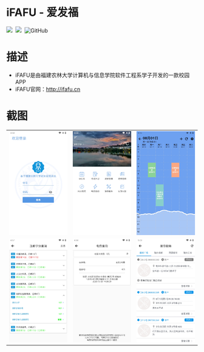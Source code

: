 # iFAFU - 爱发福
![](https://img.shields.io/badge/platform-Android-yellow)&nbsp;&nbsp;![](https://img.shields.io/badge/language-java&kotlin-blue.svg)&nbsp;&nbsp;![GitHub](https://img.shields.io/github/license/woolsen/iFAFU?)
# 描述
- iFAFU是由福建农林大学计算机与信息学院软件工程系学子开发的一款校园APP 
- iFAFU官网：http://ifafu.cn

# 截图
<table>
  <tr>
    <td><img src="https://github.com/woolsen/iFAFU/blob/Rollback/images/screenshot_01.jpg" width="220"></td>
    <td><img src="https://github.com/woolsen/iFAFU/blob/Rollback/images/screenshot_02.jpg" width="220"></td>
    <td><img src="https://github.com/woolsen/iFAFU/blob/Rollback/images/screenshot_03.jpg" width="220"></td>
  </tr>
  <tr>
    <td><img src="https://github.com/woolsen/iFAFU/blob/Rollback/images/screenshot_04.jpg" width="220"></td>
    <td><img src="https://github.com/woolsen/iFAFU/blob/Rollback/images/screenshot_05.jpg" width="220"></td>
    <td><img src="https://github.com/woolsen/iFAFU/blob/Rollback/images/screenshot_06.jpg" width="220"></td>
  </tr>
</table>
